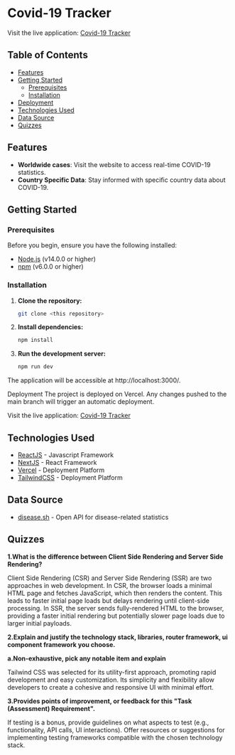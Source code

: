 # Covid-19 Tracker

Visit the live application: [Covid-19 Tracker](https://covid19-tracker-opal.vercel.app/)

## Table of Contents

- [Features](#features)
- [Getting Started](#getting-started)
  - [Prerequisites](#prerequisites)
  - [Installation](#installation)
- [Deployment](#deployment)
- [Technologies Used](#technologies-used)
- [Data Source](#data-source)
- [Quizzes](#quizzes)

## Features

- **Worldwide cases**: Visit the website to access real-time COVID-19 statistics.
- **Country Specific Data**: Stay informed with specific country data about COVID-19.

## Getting Started

### Prerequisites

Before you begin, ensure you have the following installed:

- [Node.js](https://nodejs.org/) (v14.0.0 or higher)
- [npm](https://www.npmjs.com/) (v6.0.0 or higher)

### Installation

1. **Clone the repository:**

   ```bash
   git clone <this repository>

2. **Install dependencies:**

   ```bash
   npm install

3. **Run the development server:**

    ```bash
    npm run dev

The application will be accessible at http://localhost:3000/.

Deployment
The project is deployed on Vercel. Any changes pushed to the main branch will trigger an automatic deployment.

Visit the live application: [Covid-19 Tracker](https://covid19-tracker-opal.vercel.app/)

## Technologies Used
- [ReactJS](https://react.dev/) - Javascript Framework
- [NextJS](https://nextjs.org/) - React Framework
- [Vercel](https://vercel.com/dashboard) - Deployment Platform
- [TailwindCSS](https://tailwindcss.com/docs/installation) - Deployment Platform

## Data Source
- [disease.sh](https://disease.sh/docs/) - Open API for disease-related statistics

## Quizzes
**1.What is the difference between Client Side Rendering and Server Side Rendering?**

Client Side Rendering (CSR) and Server Side Rendering (SSR) are two approaches in web development. In CSR, the browser loads a minimal HTML page and fetches JavaScript, which then renders the content. This leads to faster initial page loads but delays rendering until client-side processing. In SSR, the server sends fully-rendered HTML to the browser, providing a faster initial rendering but potentially slower page loads due to larger initial payloads.


**2.Explain and justify the technology stack, libraries, router framework, ui component framework you choose.**

**a.Non-exhaustive, pick any notable item and explain**

Tailwind CSS was selected for its utility-first approach, promoting rapid development and easy customization. Its simplicity and flexibility allow developers to create a cohesive and responsive UI with minimal effort.


**3.Provides points of improvement, or feedback for this "Task (Assessment) Requirement".**

If testing is a bonus, provide guidelines on what aspects to test (e.g., functionality, API calls, UI interactions). Offer resources or suggestions for implementing testing frameworks compatible with the chosen technology stack.

